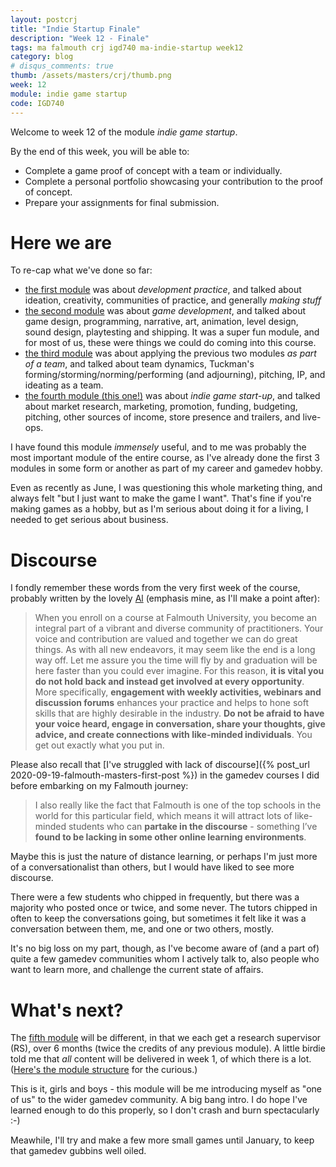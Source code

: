 ```yaml
---
layout: postcrj
title: "Indie Startup Finale"
description: "Week 12 - Finale"
tags: ma falmouth crj igd740 ma-indie-startup week12 
category: blog
# disqus_comments: true
thumb: /assets/masters/crj/thumb.png
week: 12
module: indie game startup
code: IGD740
---
```


Welcome to week 12 of the module _indie game startup_.

By the end of this week, you will be able to:

- Complete a game proof of concept with a team or individually.
- Complete a personal portfolio showcasing your contribution to the proof of concept.
- Prepare your assignments for final submission.

# Here we are

To re-cap what we've done so far:

- [the first module](/tags#gdd710) was about *development practice*, and talked about ideation, creativity, communities of practice, and generally *making stuff*
- [the second module](/tags#igd720) was about *game development*, and talked about game design, programming, narrative, art, animation, level design, sound design, playtesting and shipping. It was a super fun module, and for most of us, these were things we could do coming into this course.
- [the third module](/tags#gdd730) was about applying the previous two modules *as part of a team*, and talked about team dynamics, Tuckman's forming/storming/norming/performing (and adjourning), pitching, IP, and ideating as a team.
- [the fourth module (this one!)](/tags#igd740) was about *indie game start-up*, and talked about market research, marketing, promotion, funding, budgeting, pitching, other sources of income, store presence and trailers, and live-ops.

I have found this module *immensely* useful, and to me was probably the most important module of the entire course, as I've already done the first 3 modules in some form or another as part of my career and gamedev hobby.

Even as recently as June, I was questioning this whole marketing thing, and always felt "but I just want to make the game I want". That's fine if you're making games as a hobby, but as I'm serious about doing it for a living, I needed to get serious about business.

# Discourse

I fondly remember these words from the very first week of the course, probably written by the lovely [Al](https://twitter.com/automatedchaos) (emphasis mine, as I'll make a point after):

> When you enroll on a course at Falmouth University, you become an integral part of a vibrant and diverse community of practitioners. Your voice and contribution are valued and together we can do great things. As with all new endeavors, it may seem like the end is a long way off. Let me assure you the time will fly by and graduation will be here faster than you could ever imagine. For this reason, **it is vital you do not hold back and instead get involved at every opportunity**. More specifically, **engagement with weekly activities, webinars and discussion forums** enhances your practice and helps to hone soft skills that are highly desirable in the industry. **Do not be afraid to have your voice heard, engage in conversation, share your thoughts, give advice, and create connections with like-minded individuals**. You get out exactly what you put in.

Please also recall that [I've struggled with lack of discourse]({% post_url 2020-09-19-falmouth-masters-first-post %}) in the gamedev courses I did before embarking on my Falmouth journey:

> I also really like the fact that Falmouth is one of the top schools in the world for this particular field, which means it will attract lots of like-minded students who can **partake in the discourse** - something I’ve **found to be lacking in some other online learning environments**.

Maybe this is just the nature of distance learning, or perhaps I'm just more of a conversationalist than others, but I would have liked to see more discourse.

There were a few students who chipped in frequently, but there was a majority who posted once or twice, and some never. The tutors chipped in often to keep the conversations going, but sometimes it felt like it was a conversation between them, me, and one or two others, mostly.

It's no big loss on my part, though, as I've become aware of (and a part of) quite a few gamedev communities whom I actively talk to, also people who want to learn more, and challenge the current state of affairs.

# What's next?

The [fifth module](/tags#gdo750) will be different, in that we each get a research supervisor (RS), over 6 months (twice the credits of any previous module). A little birdie told me that *all* content will be delivered in week 1, of which there is a lot. ([Here's the module structure](https://falmouth.akarisoftware.com/index.cfm/page/module/moduleId/95875) for the curious.)

This is it, girls and boys - this module will be me introducing myself as "one of us" to the wider gamedev community. A big bang intro. I do hope I've learned enough to do this properly, so I don't crash and burn spectacularly :-)

Meawhile, I'll try and make a few more small games until January, to keep that gamedev gubbins well oiled.